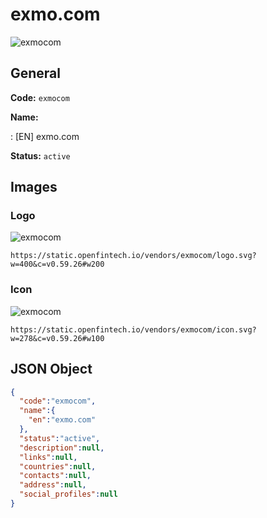 
# exmo.com 
![exmocom](https://static.openfintech.io/vendors/exmocom/logo.svg?w=400&c=v0.59.26#w200)  

## General 
 
**Code:** `exmocom` 
 
**Name:** 
 
:	[EN] exmo.com 
 
**Status:** `active` 
 

## Images 

### Logo 
 
![exmocom](https://static.openfintech.io/vendors/exmocom/logo.svg?w=400&c=v0.59.26#w200)  

```
https://static.openfintech.io/vendors/exmocom/logo.svg?w=400&c=v0.59.26#w200
```  

### Icon 
 
![exmocom](https://static.openfintech.io/vendors/exmocom/icon.svg?w=278&c=v0.59.26#w100)  

```
https://static.openfintech.io/vendors/exmocom/icon.svg?w=278&c=v0.59.26#w100
```  

## JSON Object 

```json
{
  "code":"exmocom",
  "name":{
    "en":"exmo.com"
  },
  "status":"active",
  "description":null,
  "links":null,
  "countries":null,
  "contacts":null,
  "address":null,
  "social_profiles":null
}
```  
